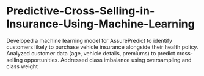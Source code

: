 # Predictive-Cross-Selling-in-Insurance-Using-Machine-Learning
Developed a machine learning model for AssurePredict to identify customers likely to purchase vehicle insurance alongside their health policy. Analyzed customer data (age, vehicle details, premiums) to predict cross-selling opportunities. Addressed class imbalance using oversampling and class weight

